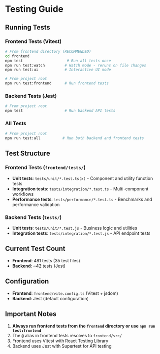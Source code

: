 # Testing Guide

## Running Tests

### Frontend Tests (Vitest)
```bash
# From frontend directory (RECOMMENDED)
cd frontend
npm test                    # Run all tests once
npm run test:watch         # Watch mode - reruns on file changes
npm run test:ui            # Interactive UI mode

# From project root
npm run test:frontend      # Run frontend tests
```

### Backend Tests (Jest)
```bash
# From project root
npm test                   # Run backend API tests
```

### All Tests
```bash
# From project root
npm run test:all          # Run both backend and frontend tests
```

## Test Structure

### Frontend Tests (`frontend/tests/`)
- **Unit tests**: `tests/unit/*.test.ts(x)` - Component and utility function tests
- **Integration tests**: `tests/integration/*.test.ts` - Multi-component workflows
- **Performance tests**: `tests/performance/*.test.ts` - Benchmarks and performance validation

### Backend Tests (`tests/`)
- **Unit tests**: `tests/unit/*.test.js` - Business logic and utilities
- **Integration tests**: `tests/integration/*.test.js` - API endpoint tests

## Current Test Count
- **Frontend**: 481 tests (35 test files)
- **Backend**: ~42 tests (Jest)

## Configuration
- **Frontend**: `frontend/vite.config.ts` (Vitest + jsdom)
- **Backend**: Jest (default configuration)

## Important Notes
1. **Always run frontend tests from the `frontend` directory or use `npm run test:frontend`**
2. The `@` alias in frontend tests resolves to `frontend/src/`
3. Frontend uses Vitest with React Testing Library
4. Backend uses Jest with Supertest for API testing
